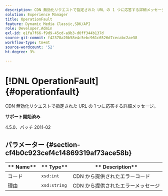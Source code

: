 ```yaml
---
description: CDN 無効化リクエストで指定された URL の 1 つに応答する詳細メッセージ。
solution: Experience Manager
title: OperationFault
feature: Dynamic Media Classic,SDK/API
role: Developer,Admin
exl-id: e1fa7f66-f9d9-45cd-a9b3-d0ff344b137d
source-git-commit: f42378a20b58e4c5ebc961c6526d7cecabc2ae38
workflow-type: tm+mt
source-wordcount: '52'
ht-degree: 3%

---
```


# [!DNL OperationFault]{#operationfault}

CDN 無効化リクエストで指定された URL の 1 つに応答する詳細メッセージ。

**サポート開始済み**

4.5.0、パッチ 2011-02

## パラメーター {#section-cf4b0c923cef4c14869319af73ace58b}

| ** Name** | ** Type** | ** Description** |
|---|---|---|
| コード | `xsd:int` | CDN から提供されたエラーコード |
| 理由 | `xsd:string` | CDN から提供されたエラーメッセージ |
